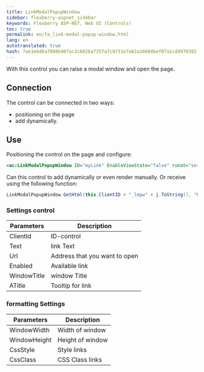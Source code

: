 ```yaml
--- 
title: LinkModalPopupWindow 
sidebar: flexberry-aspnet_sidebar 
keywords: Flexberry ASP-NET, Web UI (Controls) 
toc: true 
permalink: en/fa_link-modal-popup-window.html 
lang: en 
autotranslated: true 
hash: 7ae1e6d6af086b407ac3c6626a735fa7c8f31e7a62a16684bef07a1cdd970392 
--- 
```


With this control you can raise a modal window and open the page. 

## Connection 

The control can be connected in two ways: 

* positioning on the page 
* add dynamically. 

## Use 

Positioning the control on the page and configure: 

```xml
<ac:LinkModalPopupWindow ID="myLink" EnableViewState="false" runat="server" URL="homework.aspx" Enabled="true" Text=Link WindowTitle=Homework />
``` 

Can this control to add dynamically or even render manually. 
Or receive using the following function: 

```csharp
LinkModalPopupWindow.GetHtml(this.ClientID + "_lmpw" + j.ToString(), "Read more", "TemaPlanLessonE.aspx?LookUp=true&amp;pk={0}", "Thematic lesson plan", 640, 480, true)
``` 

### Settings control 

| Parameters | Description| 
|---------------|--------------------| 
| ClientId | ID-control| 
| Text | link Text| 
| Url | Address that you want to open| 
Enabled | Available link| 
| WindowTitle | window Title| 
| ATitle | Tooltip for link| 

### formatting Settings 

| Parameters | Description| 
|-----------------------|----------------------| 
| WindowWidth | Width of window| 
| WindowHeight | Height of window|- 
| CssStyle | Style links|- 
| CssClass | CSS Class links| 



